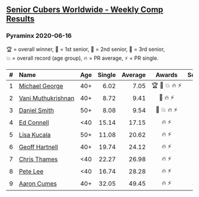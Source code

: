 <style>table {white-space: nowrap;}</style>
<link rel="stylesheet" type="text/css" href="/scw-comp/css/flags.css" />

## [Senior Cubers Worldwide - Weekly Comp Results](/scw-comp/results/)
### Pyraminx 2020-06-16

<span style="white-space: nowrap;">🏆 = overall winner</span>, <span style="white-space: nowrap;">🥇 = 1st senior</span>, <span style="white-space: nowrap;">🥈 = 2nd senior</span>, <span style="white-space: nowrap;">🥉 = 3rd senior</span>, <span style="white-space: nowrap;">💥 = overall record (age group)</span>, <span style="white-space: nowrap;">🔥 = PR average</span>, <span style="white-space: nowrap;">⚡ = PR single</span>.

| # | Name | Age | Single | Average | Awards | Solve 1 | Solve 2 | Solve 3 | Solve 4 | Solve 5 | Video |
| :--: | :-- | :--: | --: | --: | :--: | --: | --: | --: | --: | --: | :-- |
| 1 | [Michael George](../../persons/michael_george/pyram.md) | 40+ | 6.02 | 7.05 | 🏆 🥇 💥 🔥 ⚡ | 7.57 | 6.02 | 9.72 | 7.26 | 6.33 | [Desktop](https://www.facebook.com/events/296087658445428/permalink/296273825093478) / [Mobile](https://m.facebook.com/events/296087658445428?view=permalink&id=296273825093478) |
| 2 | [Vani Muthukrishnan](../../persons/vani_muthukrishnan/pyram.md) | 40+ | 8.72 | 9.41 | 🥈 🔥 ⚡ | 8.72 | 9.03 | 10.96 | 8.88 | 10.32 | [Desktop](https://www.facebook.com/events/296087658445428/permalink/297660754954785) / [Mobile](https://m.facebook.com/events/296087658445428?view=permalink&id=297660754954785) |
| 3 | [Daniel Smith](../../persons/daniel_smith/pyram.md) | 50+ | 8.08 | 9.54 | 🥉 💥 🔥 ⚡ | 11.26 | 9.36 | 9.97 | 9.30 | 8.08 | [Desktop](https://www.facebook.com/events/296087658445428/permalink/301316697922524) / [Mobile](https://m.facebook.com/events/296087658445428?view=permalink&id=301316697922524) |
| 4 | [Ed Connell](../../persons/ed_connell/pyram.md) | <40 | 15.14 | 17.15 | 🔥 ⚡ | 15.93 | 15.14 | 23.13 | 19.35 | 16.18 | [Desktop](https://www.facebook.com/events/296087658445428/permalink/299485738105620) / [Mobile](https://m.facebook.com/events/296087658445428?view=permalink&id=299485738105620) |
| 5 | [Lisa Kucala](../../persons/lisa_kucala/pyram.md) | 50+ | 11.08 | 20.62 | 🔥 ⚡ | 16.69 | 23.21 | 21.95 | 11.08 | 1:11.83 | [Desktop](https://www.facebook.com/events/296087658445428/permalink/300269538027240) / [Mobile](https://m.facebook.com/events/296087658445428?view=permalink&id=300269538027240) |
| 6 | [Geoff Hartnell](../../persons/geoff_hartnell/pyram.md) | 40+ | 19.74 | 24.12 | 🔥 ⚡ | 19.74 | 52.89 | 22.43 | 21.95 | 27.97 | [Desktop](https://www.facebook.com/events/296087658445428/permalink/296203821767145) / [Mobile](https://m.facebook.com/events/296087658445428?view=permalink&id=296203821767145) |
| 7 | [Chris Thames](../../persons/chris_thames/pyram.md) | <40 | 22.27 | 26.98 | 🔥 ⚡ | 25.40 | 23.92 | 31.62 | 22.27 | 34.86 | [Desktop](https://www.facebook.com/events/296087658445428/permalink/299088241478703) / [Mobile](https://m.facebook.com/events/296087658445428?view=permalink&id=299088241478703) |
| 8 | [Pete Lee](../../persons/pete_lee/pyram.md) | <40 | 16.74 | 28.28 | 🔥 ⚡ | 16.74 | 34.31 | 31.88 | 18.64 | 49.60 | [Desktop](https://www.facebook.com/events/296087658445428/permalink/299520834768777) / [Mobile](https://m.facebook.com/events/296087658445428?view=permalink&id=299520834768777) |
| 9 | [Aaron Cumes](../../persons/aaron_cumes/pyram.md) | 40+ | 32.05 | 49.45 | 🔥 ⚡ | 35.17 | 32.05 | 1:07.65 | 45.52 | DNF | [Desktop](https://www.facebook.com/events/296087658445428/permalink/296167008437493) / [Mobile](https://m.facebook.com/events/296087658445428?view=permalink&id=296167008437493) |

<!-- Global site tag (gtag.js) - Google Analytics -->
<script async src="https://www.googletagmanager.com/gtag/js?id=UA-86348435-3"></script>
<script>window.dataLayer = window.dataLayer || []; function gtag() {dataLayer.push(arguments);} gtag('js', new Date()); gtag('config', 'UA-86348435-3');</script>
